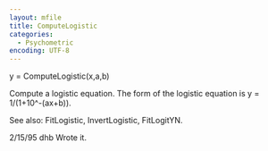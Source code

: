 ```yaml
---
layout: mfile
title: ComputeLogistic
categories:
  - Psychometric
encoding: UTF-8
---
```


y = ComputeLogistic(x,a,b)

Compute a logistic equation.
The form of the logistic equation is y = 1/(1+10^-(ax+b)).

See also: FitLogistic, InvertLogistic, FitLogitYN.

2/15/95     dhb     Wrote it.